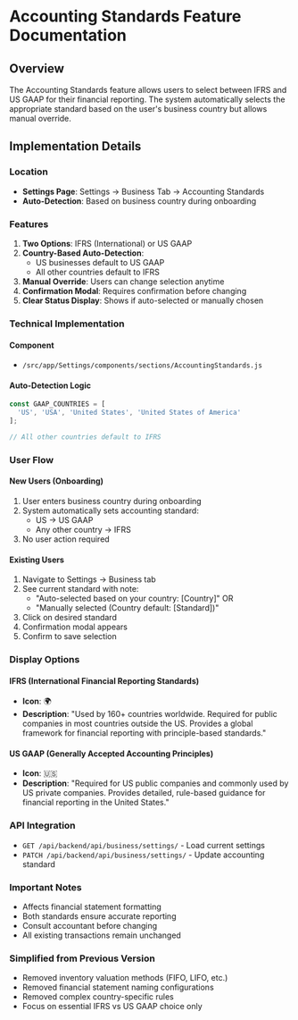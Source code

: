 # Accounting Standards Feature Documentation

## Overview
The Accounting Standards feature allows users to select between IFRS and US GAAP for their financial reporting. The system automatically selects the appropriate standard based on the user's business country but allows manual override.

## Implementation Details

### Location
- **Settings Page**: Settings → Business Tab → Accounting Standards
- **Auto-Detection**: Based on business country during onboarding

### Features
1. **Two Options**: IFRS (International) or US GAAP
2. **Country-Based Auto-Detection**: 
   - US businesses default to US GAAP
   - All other countries default to IFRS
3. **Manual Override**: Users can change selection anytime
4. **Confirmation Modal**: Requires confirmation before changing
5. **Clear Status Display**: Shows if auto-selected or manually chosen

### Technical Implementation

#### Component
- `/src/app/Settings/components/sections/AccountingStandards.js`

#### Auto-Detection Logic
```javascript
const GAAP_COUNTRIES = [
  'US', 'USA', 'United States', 'United States of America'
];

// All other countries default to IFRS
```

### User Flow

#### New Users (Onboarding)
1. User enters business country during onboarding
2. System automatically sets accounting standard:
   - US → US GAAP
   - Any other country → IFRS
3. No user action required

#### Existing Users
1. Navigate to Settings → Business tab
2. See current standard with note:
   - "Auto-selected based on your country: [Country]" OR
   - "Manually selected (Country default: [Standard])"
3. Click on desired standard
4. Confirmation modal appears
5. Confirm to save selection

### Display Options

#### IFRS (International Financial Reporting Standards)
- **Icon**: 🌍
- **Description**: "Used by 160+ countries worldwide. Required for public companies in most countries outside the US. Provides a global framework for financial reporting with principle-based standards."

#### US GAAP (Generally Accepted Accounting Principles)
- **Icon**: 🇺🇸
- **Description**: "Required for US public companies and commonly used by US private companies. Provides detailed, rule-based guidance for financial reporting in the United States."

### API Integration
- `GET /api/backend/api/business/settings/` - Load current settings
- `PATCH /api/backend/api/business/settings/` - Update accounting standard

### Important Notes
- Affects financial statement formatting
- Both standards ensure accurate reporting
- Consult accountant before changing
- All existing transactions remain unchanged

### Simplified from Previous Version
- Removed inventory valuation methods (FIFO, LIFO, etc.)
- Removed financial statement naming configurations
- Removed complex country-specific rules
- Focus on essential IFRS vs US GAAP choice only